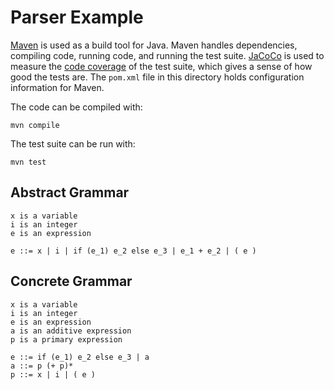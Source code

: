 # Parser Example #

[Maven](https://maven.apache.org/what-is-maven.html) is used as a build tool for Java.
Maven handles dependencies, compiling code, running code, and running the test suite.
[JaCoCo](https://www.eclemma.org/jacoco/) is used to measure the [code coverage](https://en.wikipedia.org/wiki/Code_coverage) of the test suite, which gives a sense of how good the tests are.
The `pom.xml` file in this directory holds configuration information for Maven.

The code can be compiled with:

```console
mvn compile
```

The test suite can be run with:

```console
mvn test
```

## Abstract Grammar ##

```
x is a variable
i is an integer
e is an expression

e ::= x | i | if (e_1) e_2 else e_3 | e_1 + e_2 | ( e )
```

## Concrete Grammar ##

```
x is a variable
i is an integer
e is an expression
a is an additive expression
p is a primary expression

e ::= if (e_1) e_2 else e_3 | a
a ::= p (+ p)*
p ::= x | i | ( e )
```
